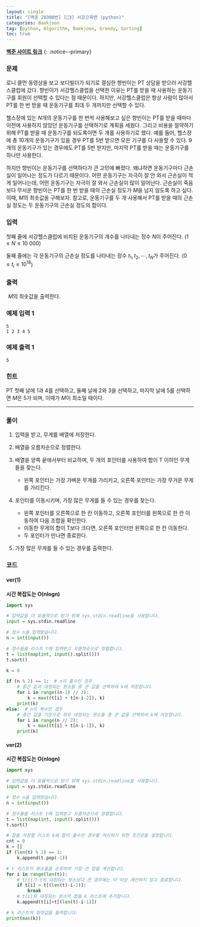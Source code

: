 ```yaml
---
layout: single
title: "[백준 20300번] [🥈3] 서강근육맨 (python)"
categories: Baekjoon
tag: [python, Algorithm, Baekjoon, Greedy, Sorting]
toc: true
---
```


**[백준 사이트 링크](<https://www.acmicpc.net/problem/20300>)**
{: .notice--primary}

### 문제

로니 콜먼 동영상을 보고 보디빌더가 되기로 결심한 향빈이는 PT 상담을 받으러 서강헬스클럽에 갔다. 향빈이가 서강헬스클럽을 선택한 이유는 PT를 받을 때 사용하는 운동기구를 회원이 선택할 수 있다는 점 때문이다. 하지만, 서강헬스클럽은 항상 사람이 많아서 PT를 한 번 받을 때 운동기구를 최대 두 개까지만 선택할 수 있다.

헬스장에 있는 $N$개의 운동기구를 한 번씩 사용해보고 싶은 향빈이는 PT를 받을 때마다 이전에 사용하지 않았던 운동기구를 선택하기로 계획을 세웠다. 그리고 비용을 절약하기 위해 PT를 받을 때 운동기구를 되도록이면 두 개를 사용하기로 했다. 예를 들어, 헬스장에 총 $10$개의 운동기구가 있을 경우 PT를 $5$번 받으면 모든 기구를 다 사용할 수 있다. $9$개의 운동기구가 있는 경우에도 PT를 $5$번 받지만, 마지막 PT를 받을 때는 운동기구를 하나만 사용한다.

하지만 향빈이는 운동기구를 선택하다가 큰 고민에 빠졌다. 왜냐하면 운동기구마다 근손실이 일어나는 정도가 다르기 때문이다. 어떤 운동기구는 자극이 잘 안 와서 근손실이 적게 일어나는데, 어떤 운동기구는 자극이 잘 와서 근손실이 많이 일어난다. 근손실이 죽음보다 무서운 향빈이는 PT를 한 번 받을 때의 근손실 정도가 $M$을 넘지 않도록 하고 싶다. 이때, $M$의 최솟값을 구해보자. 참고로, 운동기구를 두 개 사용해서 PT를 받을 때의 근손실 정도는 두 운동기구의 근손실 정도의 합이다.

### 입력

첫째 줄에 서강헬스클럽에 비치된 운동기구의 개수를 나타내는 정수 
$N$이 주어진다. ($1 \leq N \leq 10\ 000$)

둘째 줄에는 각 운동기구의 근손실 정도를 나타내는 정수 
$t_1, t_2, \cdots, t_N$가 주어진다. ($0 \leq t_i \leq 10^{18}$)

### 출력
 
$M$의 최솟값을 출력한다.

### 예제 입력 1

```
5
1 2 3 4 5
```

### 예제 출력 1

``` 
5
```

### 힌트

PT 첫째 날에 $1$과 $4$를 선택하고, 둘째 날에 $2$와 $3$을 선택하고, 마지막 날에 $5$를 선택하면 $M$은 $5$가 되며, 이때가 
$M$이 최소일 때이다.

---

### 풀이

1. 입력을 받고, 무게를 배열에 저장한다.

2. 배열을 오름차순으로 정렬한다.

3. 배열을 양쪽 끝에서부터 비교하며, 두 개의 포인터를 사용하여 합이 T 이하인 무게들을 찾는다.
    - 왼쪽 포인터는 가장 가벼운 무게를 가리키고, 오른쪽 포인터는 가장 무거운 무게를 가리킨다.

4. 포인터를 이동시키며, 가장 많은 무게를 들 수 있는 경우를 찾는다.
    - 왼쪽 포인터를 오른쪽으로 한 칸 이동하고, 오른쪽 포인터를 왼쪽으로 한 칸 이동하여 다음 조합을 확인한다.
    - 이동한 무게의 합이 T보다 크다면, 오른쪽 포인터만 왼쪽으로 한 칸 이동한다.
    - 두 포인터가 만나면 종료한다.

5. 가장 많은 무게를 들 수 있는 경우를 출력한다.

### 코드

#### ver(1)

**시간 복잡도는 O(nlogn)**

```python
import sys

# 입력값을 더 효율적으로 받기 위해 sys.stdin.readline을 사용합니다.
input = sys.stdin.readline

# 정수 n을 입력받습니다.
n = int(input())

# 정수들을 리스트 t에 입력받고 오름차순으로 정렬합니다.
t = list(map(int, input().split()))
t.sort()

k = 0

if (n % 2) == 1:  # n이 홀수인 경우
    # 중간 값과 대칭되는 원소들 중 큰 값을 선택하여 k에 저장합니다.
    for i in range((n-1) // 2):
        k = max((t[i] + t[n-i-2]), k)
    print(k)
else:  # n이 짝수인 경우
    # 중간 값을 기준으로 좌우 대칭되는 원소들 중 큰 값을 선택하여 k에 저장합니다.
    for i in range(n // 2):
        k = max((t[i] + t[n-i-1]), k)
    print(k)
```

#### ver(2)

**시간 복잡도는 O(nlogn)**

```python
import sys

# 입력값을 더 효율적으로 받기 위해 sys.stdin.readline을 사용합니다.
input = sys.stdin.readline

# 정수 n을 입력받습니다.
n = int(input())

# 정수들을 리스트 t에 입력받고 오름차순으로 정렬합니다.
t = list(map(int, input().split()))
t.sort()

# 합을 저장할 리스트 k와 합이 홀수인 경우를 처리하기 위한 조건문을 설정합니다.
cnt = 0
k = []
if (len(t) % 2) == 1:
    k.append(t.pop(-1))

# t 리스트의 원소들을 순회하며 가장 큰 합을 계산합니다.
for i in range(len(t)):
    # t[i]가 t의 대칭되는 원소보다 큰 경우에는 더 이상 계산하지 않고 종료합니다.
    if t[i] > t[(len(t)-i-1)]:
        break
    # t[i]와 대칭되는 원소의 합을 k 리스트에 추가합니다.
    k.append(t[i]+t[(len(t)-i-1)])

# k 리스트의 최댓값을 출력합니다.
print(max(k))
```
